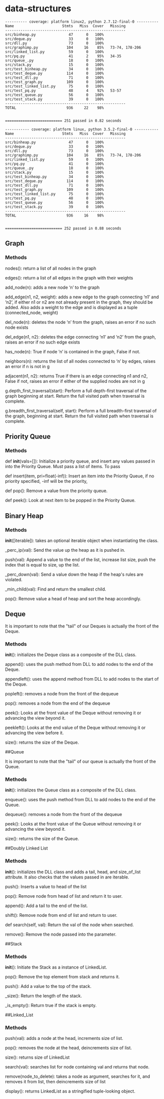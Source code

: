 # data-structures

```
---------- coverage: platform linux2, python 2.7.12-final-0 ----------
Name                      Stmts   Miss  Cover   Missing
-------------------------------------------------------
src/binheap.py               47      0   100%
src/deque.py                 33      0   100%
src/dll.py                   73      0   100%
src/graphimp.py             104     16    85%   73-74, 178-206
src/linked_list.py           59      0   100%
src/pq.py                    41      2    95%   34-35
src/queue_.py                18      0   100%
src/stack.py                 15      0   100%
src/test_binheap.py          34      0   100%
src/test_deque.py           114      0   100%
src/test_dll.py              71      0   100%
src/test_graph.py           109      0   100%
src/test_linked_list.py      75      0   100%
src/test_pq.py               48      4    92%   53-57
src/test_queue.py            56      0   100%
src/test_stack.py            39      0   100%
-------------------------------------------------------
TOTAL                       936     22    98%


========================== 251 passed in 0.82 seconds

----------- coverage: platform linux, python 3.5.2-final-0 -----------
Name                      Stmts   Miss  Cover   Missing
-------------------------------------------------------
src/binheap.py               47      0   100%
src/deque.py                 33      0   100%
src/dll.py                   73      0   100%
src/graphimp.py             104     16    85%   73-74, 178-206
src/linked_list.py           59      0   100%
src/pq.py                    41      0   100%
src/queue_.py                18      0   100%
src/stack.py                 15      0   100%
src/test_binheap.py          34      0   100%
src/test_deque.py           114      0   100%
src/test_dll.py              71      0   100%
src/test_graph.py           109      0   100%
src/test_linked_list.py      75      0   100%
src/test_pq.py               48      0   100%
src/test_queue.py            56      0   100%
src/test_stack.py            39      0   100%
-------------------------------------------------------
TOTAL                       936     16    98%


========================== 252 passed in 0.88 seconds
```

## Graph

  ### Methods

  nodes(): return a list of all nodes in the graph
  
  edges(): return a list of all edges in the graph with their weights
  
  add_node(n): adds a new node ‘n’ to the graph
  
  add_edge(n1, n2, weight): adds a new edge to the graph connecting ‘n1’ and ‘n2’, if either n1 or n2 are not already present in the graph, they should be added. Also adds a weight to the edge and is displayed as a tuple (connected_node, weight)
  
  del_node(n): deletes the node ‘n’ from the graph, raises an error if no such node exists
  
  del_edge(n1, n2): deletes the edge connecting ‘n1’ and ‘n2’ from the graph, raises an error if no such edge exists
  
  has_node(n): True if node ‘n’ is contained in the graph, False if not.
  
  neighbors(n): returns the list of all nodes connected to ‘n’ by edges, raises an error if n is not in g
  
  adjacent(n1, n2): returns True if there is an edge connecting n1 and n2, False if not, raises an error if either of the supplied nodes are not in g
  
  g.depth_first_traversal(start): Perform a full depth-first traversal of the graph beginning at start. Return the full visited path when traversal is complete.
  
  g.breadth_first_traversal(self, start): Perform a full breadth-first traversal of the graph, beginning at start. Return the full visited path when traversal is complete.

  
## Priority Queue

  ### Methods

   def __init__(vals=[]): Initialize a priority queue, and insert any values passed in into the Priority Queue. Must pass a list of items. To pass
  
   def insert(item, pri=float(-inf)): Insert an item into the Priority Queue, if no priority specified, -inf will be the priority,
  
   def pop(): Remove a value from the priority queue.
  
   def peek(): Look at next item to be popped in the Priority Queue.


## Binary Heap

  ### Methods

  
   __init__([iterable]): takes an optional iterable object when instantiating the class.
  
   _perc_ip(val): Send the value up the heap as it is pushed in.
  
   push(val): Append a value to the end of the list, increase list size, push the index that is equal to size, up the list.
  
   _perc_down(val): Send a value down the heap if the heap's rules are violated.
  
   _min_child(val): Find and return the smallest child.
  
   pop(): Remove value a head of heap and sort the heap accordingly.
  

## Deque

  It is important to note that the "tail" of our Deques is actually the front of the Deque.

  ### Methods
  
   __init__(): initializes the Deque class as a composite of the DLL class.
  
   append(): uses the push method from DLL to add nodes to the end of the Deque.
  
   appendleft(): uses the append method from DLL to add nodes to the start of the Deque.
  
   popleft(): removes a node from the front of the dequeue
  
   pop(): removes a node from the end of the dequeue
  
   peek(): Looks at the front value of the Deque without removing it or advancing the view beyond it.
  
   peekleft(): Looks at the end value of the Deque without removing it or advancing the view before it.
  
   size(): returns the size of the Deque.


##Queue

  It is important to note that the "tail" of our queue is actually the front of the Queue.

  ### Methods
  
   __init__(): initializes the Queue class as a composite of the DLL class.
  
   enqueue(): uses the push method from DLL to add nodes to the end of the Queue.
  
   dequeue(): removes a node from the front of the dequeue
  
   peek(): Looks at the front value of the Queue without removing it or advancing the view beyond it.
  
   size(): returns the size of the Queue.


##Doubly Linked List
  
  ### Methods
  
   __init__(): initializes the DLL class and adds a tail, head, and size_of_list attribute. It also checks that the values passed in are iterable.
  
   push(): Inserts a value to head of the list
  
   pop(): Remove node from head of list and return it to user.
  
   append(): Add a tail to the end of the list.
  
   shift(): Remove node from end of list and return to user.
  
   def search(self, val): Return the val of the node when searched.
  
   remove(): Remove the node passed into the parameter.


##Stack

  ### Methods

   __init__(): Initiate the Stack as a instance of LinkedList.
  
   pop(): Remove the top element from stack and returns it.
  
   push(): Add a value to the top of the stack.
  
   _size(): Return the length of the stack.
  
   _is_empty(): Return true if the stack is empty.


##Linked_List

  ### Methods

   push(val): adds a node at the head, increments size of list.
  
   pop(): removes the node at the head, deincrements size of list.
  
   size(): returns size of LinkedList
  
   search(val): searches list for node containing val and returns that node.
  
   remove(node_to_delete): takes a node as argument, searches for it, and removes it from list, then deincrements size of list
  
   display(): returns LinkedList as a stringified tuple-looking object.

